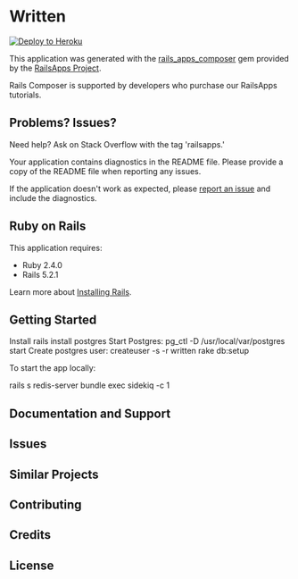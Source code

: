 Written
================

[![Deploy to Heroku](https://www.herokucdn.com/deploy/button.png)](https://heroku.com/deploy)

This application was generated with the [rails_apps_composer](https://github.com/RailsApps/rails_apps_composer) gem
provided by the [RailsApps Project](http://railsapps.github.io/).

Rails Composer is supported by developers who purchase our RailsApps tutorials.

Problems? Issues?
-----------

Need help? Ask on Stack Overflow with the tag 'railsapps.'

Your application contains diagnostics in the README file. Please provide a copy of the README file when reporting any issues.

If the application doesn't work as expected, please [report an issue](https://github.com/RailsApps/rails_apps_composer/issues)
and include the diagnostics.

Ruby on Rails
-------------

This application requires:

- Ruby 2.4.0
- Rails 5.2.1

Learn more about [Installing Rails](http://railsapps.github.io/installing-rails.html).

Getting Started
---------------

Install rails
install postgres
Start Postgres: pg_ctl -D /usr/local/var/postgres start
Create postgres user: createuser -s -r written
rake db:setup

To start the app locally:

rails s
redis-server
bundle exec sidekiq -c 1


Documentation and Support
-------------------------

Issues
-------------

Similar Projects
----------------

Contributing
------------

Credits
-------

License
-------

